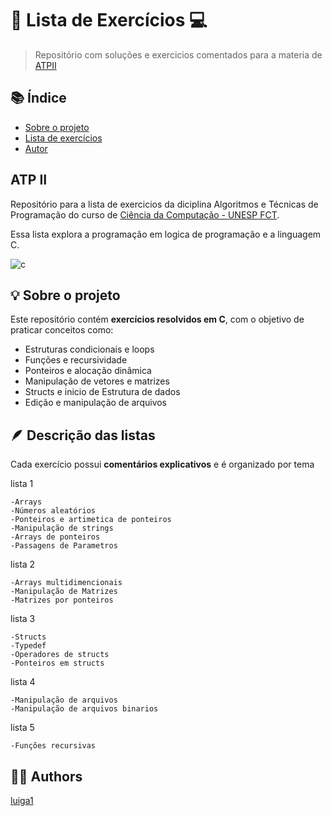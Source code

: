 
# 🧠 Lista de Exercícios 💻  
> Repositório com soluções e exercicios comentados para a materia de [ATPII](#ATP-II)


## 📚 Índice
- [Sobre o projeto](#-sobre-o-projeto)
- [Lista de exercícios](#-lista-de-exercícios)
- [Autor](#-autor)


## ATP II

Repositório para a lista de exercicios da diciplina Algoritmos e Técnicas de Programação
 do curso de [Ciência da Computação - UNESP FCT](https://www.fct.unesp.br/#!/graduacao/ciencia-da-computacao/).

Essa lista explora a programação em logica de programação e a linguagem C.

![c](https://img.shields.io/badge/C99-lightblue) 

## 💡 Sobre o projeto
Este repositório contém **exercícios resolvidos em C**, com o objetivo de praticar conceitos como:

- Estruturas condicionais e loops  
- Funções e recursividade
- Ponteiros e alocação dinâmica
- Manipulação de vetores e matrizes  
- Structs e  inicio de Estrutura de dados
- Edição e manipulação de arquivos

## 🪶 Descrição das listas

Cada exercício possui **comentários explicativos** e é organizado por tema 

lista 1

    -Arrays
    -Números aleatórios
    -Ponteiros e artimetica de ponteiros
    -Manipulação de strings
    -Arrays de ponteiros
    -Passagens de Parametros

lista 2

    -Arrays multidimencionais
    -Manipulação de Matrizes
    -Matrizes por ponteiros

lista 3

    -Structs 
    -Typedef
    -Operadores de structs
    -Ponteiros em structs

lista 4

    -Manipulação de arquivos
    -Manipulação de arquivos binarios
    
lista 5

    -Funções recursivas


## 🧑‍💻  Authors

[luiga1](https://github.com/luiga1)
